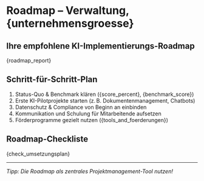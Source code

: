 # Roadmap – Verwaltung, {unternehmensgroesse}

## Ihre empfohlene KI-Implementierungs-Roadmap

{roadmap_report}

## Schritt-für-Schritt-Plan

1. Status-Quo & Benchmark klären ({score_percent}, {benchmark_score})
2. Erste KI-Pilotprojekte starten (z. B. Dokumentenmanagement, Chatbots)
3. Datenschutz & Compliance von Beginn an einbinden
4. Kommunikation und Schulung für Mitarbeitende aufsetzen
5. Förderprogramme gezielt nutzen ({tools_and_foerderungen})

## Roadmap-Checkliste

{check_umsetzungsplan}

---

_Tipp: Die Roadmap als zentrales Projektmanagement-Tool nutzen!_
